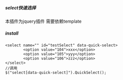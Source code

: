 ##### select快速选择
本插件为jquery插件
需要依赖template



##### install
~~~
<select name="" id="testSelect" data-quick-select>
        <option value="104">xxx</option>
        <option value="105">yyy</option>
        <option value="106">zzz</option>
</select>
//调用
$("select[data-quick-select]").QuickSelect();
~~~
